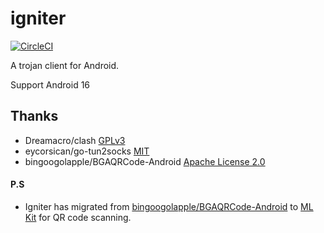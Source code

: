 # igniter

[![CircleCI](https://circleci.com/gh/trojan-gfw/igniter/tree/master.svg?style=svg)](https://circleci.com/gh/trojan-gfw/igniter/tree/master) 


A trojan client for Android.

Support Android 16

## Thanks

* Dreamacro/clash [GPLv3](https://github.com/Dreamacro/clash/blob/master/LICENSE)
* eycorsican/go-tun2socks [MIT](https://github.com/eycorsican/go-tun2socks/blob/master/LICENSE)
* bingoogolapple/BGAQRCode-Android [Apache License 2.0](https://github.com/bingoogolapple/BGAQRCode-Android)



#### P.S

- Igniter has migrated from [bingoogolapple/BGAQRCode-Android](https://github.com/bingoogolapple/BGAQRCode-Android) to [ML Kit](https://developers.google.com/ml-kit/vision/barcode-scanning) for QR code scanning.
